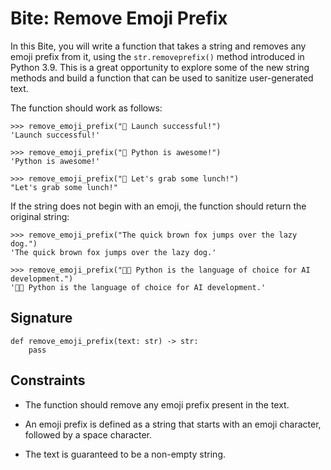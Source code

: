# Bite: Remove Emoji Prefix

In this Bite, you will write a function that takes a string and removes any emoji prefix from it, using the `str.removeprefix()` method introduced in Python 3.9. This is a great opportunity to explore some of the new string methods and build a function that can be used to sanitize user-generated text.

The function should work as follows:

```
>>> remove_emoji_prefix("🚀 Launch successful!")
'Launch successful!'

>>> remove_emoji_prefix("🐍 Python is awesome!")
'Python is awesome!'

>>> remove_emoji_prefix("🍕 Let's grab some lunch!")
"Let's grab some lunch!"
```

If the string does not begin with an emoji, the function should return the original string:

```
>>> remove_emoji_prefix("The quick brown fox jumps over the lazy dog.")
'The quick brown fox jumps over the lazy dog.'

>>> remove_emoji_prefix("🤖🚀 Python is the language of choice for AI development.")
'🤖🚀 Python is the language of choice for AI development.'
```

## Signature

```
def remove_emoji_prefix(text: str) -> str:
    pass
```

## Constraints

- The function should remove any emoji prefix present in the text.

- An emoji prefix is defined as a string that starts with an emoji character, followed by a space character.

- The text is guaranteed to be a non-empty string.
